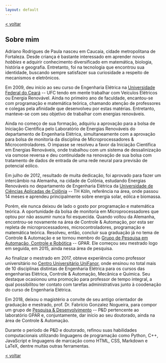 ```yaml
---
layout: default
---
```


[< voltar](/)

## Sobre mim

Adriano Rodrigues de Paula nasceu em Caucaia, cidade metropolitana de Fortaleza. Desde criança é bastante interessado em aprender novos _hobbies_ e adquirir conhecimento diversificado em matemática, biologia, história e geografia. Entretanto, foi na tecnologia que encontrou sua identidade, buscando sempre satisfazer sua curiosidade a respeito de mecanismos e eletrônicos.

Em 2009, deu início ao seu curso de Engenharia Elétrica na [Universidade Federal do Ceará](https://www.ufc.br/) -- UFC tendo em mente trabalhar com Veículos Elétricos ou Energia Renovável. Ainda no primeiro ano de faculdade, encantou-se com programação e matemática teórica, chamando atenção de professores e colegas pela afinidade que desenvolveu por estas matérias. Entretanto, manteve-se com seu objetivo de trabalhar com energias renováveis.

Ainda no começo de sua formação, adquiriu a aprovação para a bolsa de Iniciação Científica pelo Laboratório de Energias Renováveis do departamento de Engenharia Elétrica, simultaneamente com a aprovação para bolsa de monitoria da disciplina de Microprocessadores & Microcontroladores. O impasse se resolveu a favor da Iniciação Científica em Energias Renováveis, onde trabalhou com um sistema de dessalinização via osmose reversa e deu continuidade na renovação de sua bolsa com tratamento de dados de entrada de uma rede neural para previsão de potencial eólico.

Em julho de 2012, resultado de muita dedicação, foi aprovado para fazer um intercâmbio na Alemanha, na cidade de Colônia, estudando Energias Renováveis no departamento de Engenharia Elétrica da [Universidade de Ciências Aplicadas de Colônia](https://www.th-koeln.de/en/homepage_26.php) -- TH Köln, referência na área, onde passou 14 meses e aprendeu principalmente sobre energia solar, eólica e biomassa.

Porém, ele nunca deixou de lado o gosto por programação e matemática teórica. A oportunidade da bolsa de monitoria em Microprocessadores que optou por não assumir nunca foi esquecida. Quando voltou da Alemanha, encontrou-se novamente na área de Controle & Automação, por esta ser repleta de microprocessadores, microcontroladores, programação e matemática teórica. Resolveu, então, concluir sua graduação já no tema de Controle & Automação e se tornou membro do [Grupo de Pesquisa em Automação, Controle e Robótica](https://gpar.ufc.br/) -- GPAR. Ele começou seu mestrado logo em seguida, em 2015, ainda nessa área de pesquisa.

Ao finalizar o mestrado em 2017, obteve experiência como professor universitário no [Centro Universitário UniFanor](https://www.unifanor.edu.br/unifanor), onde ensinou no total mais de 10 disciplinas distintas de Engenharia Elétrica para os cursos das engenharias Elétrica, Controle & Automação, Mecânica e Química. Seu destaque ocasionou uma promoção para professor de tempo integral, a qual possibilitou ter contato com tarefas administrativas junto à coodenação do curso de Engenharia Elétrica.

Em 2018, deixou o magistério a convite de seu antigo orientador de graduação e mestrado, prof. Dr. Fabrício Gonzalez Nogueira, para compor um grupo de [Pesquisa & Desenvolvimento](https://pt.wikipedia.org/wiki/Pesquisa_e_desenvolvimento) -- P&D pertencente ao laboratório GPAR e, conjuntamente, dar início ao seu doutorado, ainda na área de Controle & Automação.

Durante o período de P&D e doutorado, refinou suas habilidades computacionais utilizando linguagens de programação como Python, C++, JavaScript e linguagens de marcação como HTML, CSS, Markdown e LaTeX, dentre muitas outras ferramentas.

[< voltar](/)
